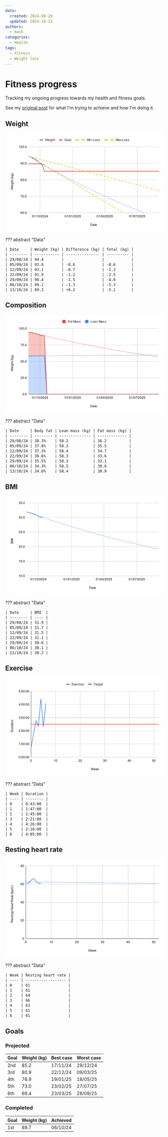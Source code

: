 ```yaml
---
date:
  created: 2024-08-29
  updated: 2024-10-13
authors:
  - mash
categories:
  - Health
tags:
  - Fitness
  - Weight loss
---
```


# Fitness progress

Tracking my ongoing progress towards my health and fitness goals.

<!-- more -->

See my [original post](fitness-journey.md) for what I'm trying to achieve and how I'm doing it.

## Weight

![Weight](../assets/images/weight.svg)

??? abstract "Data"

    | Date     | Weight (kg) | Difference (kg) | Total (kg) |
    | -------- | ----------- | --------------- | ---------- |
    | 29/08/24 | 94.4        |                 |            |
    | 05/09/24 | 93.8        | -0.6            | -0.6       |
    | 12/09/24 | 93.1        | -0.7            | -1.3       |
    | 22/09/24 | 91.9        | -1.2            | -2.5       |
    | 29/09/24 | 90.4        | -1.5            | -4.0       |
    | 06/10/24 | 89.1        | -1.3            | -5.3       |
    | 13/10/24 | 89.3        | +0.2            | -5.1       |

## Composition

![Composition](../assets/images/composition.svg)

??? abstract "Data"

    | Date     | Body fat | Lean mass (kg) | Fat mass (kg) |
    | -------- | -------- | -------------- | ------------- |
    | 29/08/24 | 38.3%    | 58.2           | 36.2          |
    | 05/09/24 | 37.8%    | 58.3           | 35.5          |
    | 12/09/24 | 37.3%    | 58.4           | 34.7          |
    | 22/09/24 | 36.6%    | 58.3           | 33.6          |
    | 29/09/24 | 35.5%    | 58.3           | 32.1          |
    | 06/10/24 | 34.3%    | 58.5           | 30.6          |
    | 13/10/24 | 34.6%    | 58.4           | 30.9          |

## BMI

![BMI](../assets/images/bmi.svg)

??? abstract "Data"

    | Date     | BMI  |
    | -------- | ---- |
    | 29/08/24 | 31.9 |
    | 05/09/24 | 31.7 |
    | 12/09/24 | 31.5 |
    | 22/09/24 | 31.1 |
    | 29/09/24 | 30.6 |
    | 06/10/24 | 30.1 |
    | 13/10/24 | 30.2 |

## Exercise

![Exercise](../assets/images/duration.svg)

??? abstract "Data"

    | Week | Duration |
    | ---- | -------- |
    | 0    | 0:43:00  |
    | 1    | 1:47:00  |
    | 2    | 2:45:00  |
    | 3    | 2:21:00  |
    | 4    | 4:26:00  |
    | 5    | 2:18:00  |
    | 6    | 4:05:00  |

## Resting heart rate

![RHR](../assets/images/rhr.svg)

??? abstract "Data"

    | Week | Resting heart rate |
    | ---- | ------------------ |
    | 0    | 61                 |
    | 1    | 61                 |
    | 2    | 64                 |
    | 3    | 66                 |
    | 4    | 63                 |
    | 5    | 61                 |
    | 6    | 61                 |

## Goals

### Projected

| Goal | Weight (kg) | Best case | Worst case |
| ---- | ----------- | --------- | ---------- |
| 2nd  | 85.2        | 17/11/24  | 29/12/24   |
| 3rd  | 80.9        | 22/12/24  | 09/03/25   |
| 4th  | 76.9        | 19/01/25  | 18/05/25   |
| 5th  | 73.0        | 23/02/25  | 27/07/25   |
| 6th  | 69.4        | 23/03/25  | 28/09/25   |

### Completed

| Goal | Weight (kg) | Achieved |
| ---- | ----------- | -------- |
| 1st  | 89.7        | 06/10/24 |
